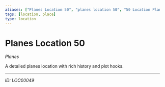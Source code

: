 ```yaml
---
aliases: ["Planes Location 50", "planes location 50", "50 Location Planes"]
tags: [location, place]
type: location
---
```


# Planes Location 50

*Planes*

A detailed planes location with rich history and plot hooks.

---
*ID: LOC00049*